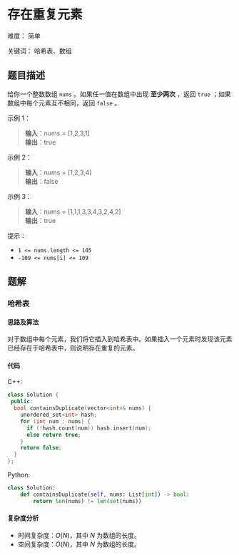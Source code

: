 # 存在重复元素

难度： 简单

关键词： 哈希表、数组

## 题目描述

给你一个整数数组 `nums` 。如果任一值在数组中出现 **至少两次** ，返回 `true` ；如果数组中每个元素互不相同，返回 `false` 。

示例 1：

>**输入**：nums = [1,2,3,1] <br>
**输出**：true
>

示例 2：

>**输入**：nums = [1,2,3,4] <br>
**输出**：false
>

示例 3：

>**输入**：nums = [1,1,1,3,3,4,3,2,4,2] <br>
**输出**：true
>

提示：

* `1 <= nums.length <= 105`
* `-109 <= nums[i] <= 109`

## 题解

### 哈希表

#### 思路及算法

对于数组中每个元素，我们将它插入到哈希表中。如果插入一个元素时发现该元素已经存在于哈希表中，则说明存在重复的元素。

#### 代码

C++:
```c++
class Solution {
 public:
  bool containsDuplicate(vector<int>& nums) {
    unordered_set<int> hash;
    for (int num : nums) {
      if (!hash.count(num)) hash.insert(num);
      else return true;
    }
    return false;
  }
};
```

Python:
```python
class Solution:
    def containsDuplicate(self, nums: List[int]) -> bool:
        return len(nums) != len(set(nums))
```

#### 复杂度分析

* 时间复杂度：$O(N)$，其中 $N$ 为数组的长度。
* 空间复杂度：$O(N)$，其中 $N$ 为数组的长度。
